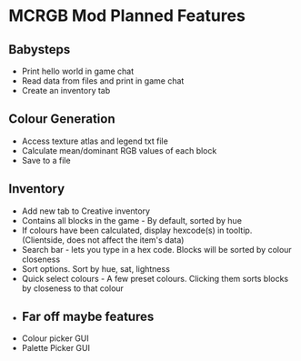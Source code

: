 # MCRGB Mod Planned Features
## Babysteps
- Print hello world in game chat
- Read data from files and print in game chat
- Create an inventory tab
## Colour Generation
- Access texture atlas and legend txt file
- Calculate mean/dominant RGB values of each block
- Save to a file
## Inventory
- Add new tab to Creative inventory
- Contains all blocks in the game - By default, sorted by hue
- If colours have been calculated, display hexcode(s) in tooltip. (Clientside, does not affect the item's data)
- Search bar - lets you type in a hex code. Blocks will be sorted by colour closeness 
- Sort options. Sort by hue, sat, lightness
- Quick select colours - A few preset colours. Clicking them sorts blocks by closeness to that colour
- ## Far off maybe features
- Colour picker GUI
- Palette Picker GUI
